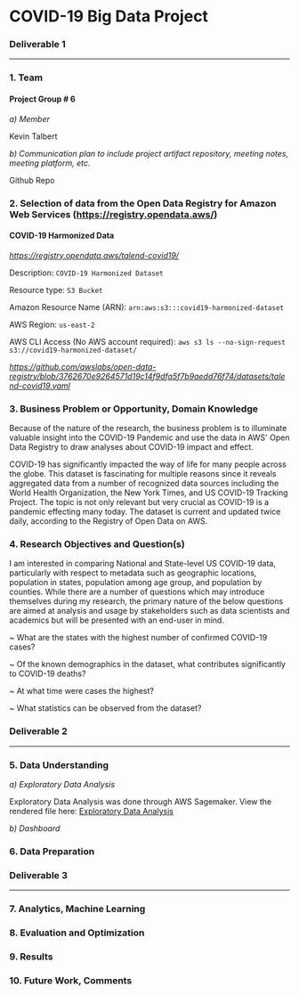 # COVID-19 Big Data Project

### Deliverable 1
---

### 1. Team

#### Project Group # 6

 *a)  Member*

Kevin Talbert

 *b)  Communication plan to include project artifact repository, meeting notes, meeting platform, etc.*

Github Repo


### 2. Selection of data from the Open Data Registry for Amazon Web Services (https://registry.opendata.aws/)
#### COVID-19 Harmonized Data

*https://registry.opendata.aws/talend-covid19/*

Description: 
```COVID-19 Harmonized Dataset```

Resource type: 
```S3 Bucket```

Amazon Resource Name (ARN): 
```arn:aws:s3:::covid19-harmonized-dataset```

AWS Region: 
```us-east-2```

AWS CLI Access (No AWS account required): 
```aws s3 ls --no-sign-request s3://covid19-harmonized-dataset/```

*https://github.com/awslabs/open-data-registry/blob/3762670e9264571d19c14f9dfa5f7b9aedd76f74/datasets/talend-covid19.yaml*


### 3. Business Problem or Opportunity, Domain Knowledge
Because of the nature of the research, the business problem is to illuminate valuable insight into the COVID-19 Pandemic and use the data in AWS' Open Data Registry to draw analyses about COVID-19 impact and effect.

COVID-19 has significantly impacted the way of life for many people across the globe. This dataset is fascinating for multiple reasons since it reveals aggregated data from a number of recognized data sources including the World Health Organization, the New York Times, and US COVID-19 Tracking Project.
The topic is not only relevant but very crucial as COVID-19 is a pandemic effecting many today. The dataset is current and updated twice daily, according to the Registry of Open Data on AWS.

### 4. Research Objectives and Question(s)
I am interested in comparing National and State-level US COVID-19 data, particularly with respect to metadata such as geographic locations, population in states, population among age group, and population by counties. While there are a number of questions which may introduce themselves during my research, the primary nature of the below questions are aimed at analysis and usage by stakeholders such as data scientists and academics but will be presented with an end-user in mind.

~ What are the states with the highest number of confirmed COVID-19 cases?

~ Of the known demographics in the dataset, what contributes significantly to COVID-19 deaths?

~ At what time were cases the highest?

~ What statistics can be observed from the dataset?


### Deliverable 2
---

### 5. Data Understanding

 *a)   Exploratory Data Analysis*
 
 Exploratory Data Analysis was done through AWS Sagemaker. View the rendered file here: [Exploratory Data Analysis](ExploratoryDataAnalysis.ipynb)

 *b)   Dashboard*


### 6. Data Preparation



### Deliverable 3
---

### 7. Analytics, Machine Learning


### 8. Evaluation and Optimization


### 9. Results


### 10. Future Work, Comments

